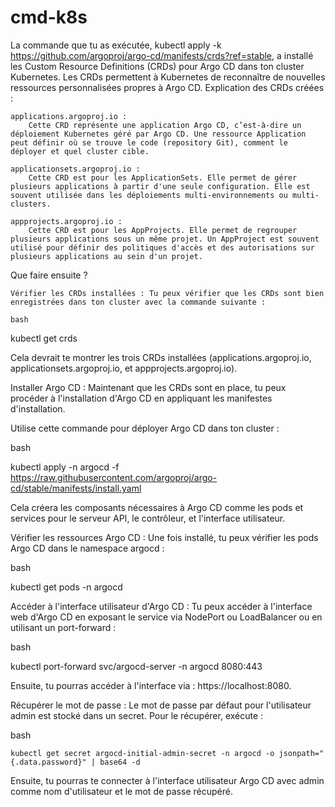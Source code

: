 # cmd-k8s

La commande que tu as exécutée, kubectl apply -k https://github.com/argoproj/argo-cd/manifests/crds?ref=stable, a installé les Custom Resource Definitions (CRDs) pour Argo CD dans ton cluster Kubernetes. Les CRDs permettent à Kubernetes de reconnaître de nouvelles ressources personnalisées propres à Argo CD.
Explication des CRDs créées :

    applications.argoproj.io :
        Cette CRD représente une application Argo CD, c’est-à-dire un déploiement Kubernetes géré par Argo CD. Une ressource Application peut définir où se trouve le code (repository Git), comment le déployer et quel cluster cible.

    applicationsets.argoproj.io :
        Cette CRD est pour les ApplicationSets. Elle permet de gérer plusieurs applications à partir d'une seule configuration. Elle est souvent utilisée dans les déploiements multi-environnements ou multi-clusters.

    appprojects.argoproj.io :
        Cette CRD est pour les AppProjects. Elle permet de regrouper plusieurs applications sous un même projet. Un AppProject est souvent utilisé pour définir des politiques d'accès et des autorisations sur plusieurs applications au sein d'un projet.

Que faire ensuite ?

    Vérifier les CRDs installées : Tu peux vérifier que les CRDs sont bien enregistrées dans ton cluster avec la commande suivante :

    bash

kubectl get crds

Cela devrait te montrer les trois CRDs installées (applications.argoproj.io, applicationsets.argoproj.io, et appprojects.argoproj.io).

Installer Argo CD : Maintenant que les CRDs sont en place, tu peux procéder à l'installation d'Argo CD en appliquant les manifestes d'installation.

Utilise cette commande pour déployer Argo CD dans ton cluster :

bash

kubectl apply -n argocd -f https://raw.githubusercontent.com/argoproj/argo-cd/stable/manifests/install.yaml

Cela créera les composants nécessaires à Argo CD comme les pods et services pour le serveur API, le contrôleur, et l'interface utilisateur.

Vérifier les ressources Argo CD : Une fois installé, tu peux vérifier les pods Argo CD dans le namespace argocd :

bash

kubectl get pods -n argocd

Accéder à l'interface utilisateur d'Argo CD : Tu peux accéder à l'interface web d'Argo CD en exposant le service via NodePort ou LoadBalancer ou en utilisant un port-forward :

bash

kubectl port-forward svc/argocd-server -n argocd 8080:443

Ensuite, tu pourras accéder à l'interface via : https://localhost:8080.

Récupérer le mot de passe : Le mot de passe par défaut pour l'utilisateur admin est stocké dans un secret. Pour le récupérer, exécute :

bash

    kubectl get secret argocd-initial-admin-secret -n argocd -o jsonpath="{.data.password}" | base64 -d

Ensuite, tu pourras te connecter à l'interface utilisateur Argo CD avec admin comme nom d'utilisateur et le mot de passe récupéré.
